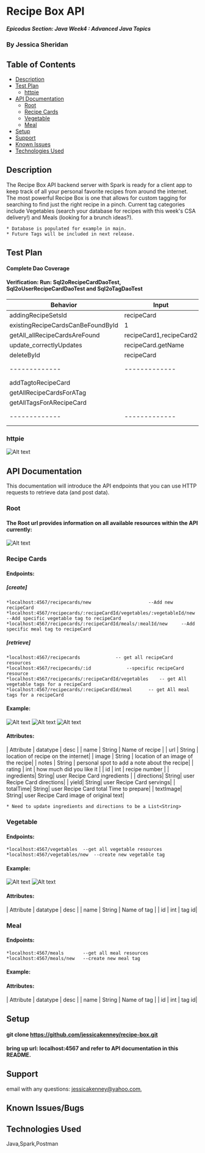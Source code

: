 # Recipe Box API 

##### Epicodus Section: Java Week4 : Advanced Java Topics

### By Jessica Sheridan

## Table of Contents

- [Description](#description)
- [Test Plan](#test-plan)
    - [httpie](#httpie)
- [API Documentation](#api-documentation)
    - [Root](#root)
    - [Recipe Cards](#recipe-cards)
    - [Vegetable](#vegetable)
    - [Meal](#meal)
- [Setup](#setup)
- [Support](#support)
- [Known Issues](#known-issues/bugs)
- [Technologies Used](#technologies-used)


## Description

The Recipe Box API backend server with Spark is ready for a client app to keep track of all your personal favorite 
recipes from around the internet. The most powerful Recipe Box is one that allows for custom tagging for searching 
to find just the right recipe in a pinch. Current tag categories include Vegetables (search your database for recipes with this week's CSA delivery!) and Meals (looking for a brunch ideas?). 

	* Database is populated for example in main.
	* Future Tags will be included in next release.

## Test Plan 

#### Complete Dao Coverage
#### Verification: Run: Sql2oRecipeCardDaoTest, Sql2oUserRecipeCardDaoTest and Sql2oTagDaoTest

| Behavior      | Input | Output |
| ------------- | ------------- | ------------- |
| addingRecipeSetsId | recipeCard | 1 |
| existingRecipeCardsCanBeFoundById | 1 | recipeCard|
| getAll_allRecipeCardsAreFound | recipeCard1,recipeCard2 | 2|
| update_correctlyUpdates | recipeCard.getName | newName|
| deleteById | recipeCard | 0|
| ------------- | ------------- | ------------- |
| addTagtoRecipeCard | |  |
| getAllRecipeCardsForATag | |  |
| getAllTagsForARecipeCard | |  |
| ------------- | ------------- | ------------- |

### httpie 
![Alt text](src/main/resources/public/images/httpie.png)

## API Documentation
This documentation will introduce the API endpoints that you can use HTTP requests to retrieve data (and
post data).

### Root
#### The Root url provides information on all available resources within the API currently:

![Alt text](src/main/resources/public/images/httpie-root.png)

### Recipe Cards
#### Endpoints:
##### [create]
	*localhost:4567/recipecards/new 					--Add new recipeCard
	*localhost:4567/recipecards/:recipeCardId/vegetables/:vegetableId/new	--Add specific vegetable tag to recipeCard
	*localhost:4567/recipecards/:recipeCardId/meals/:mealId/new		--Add specific meal tag to recipeCard

##### [retrieve]
	*localhost:4567/recipecards				-- get all recipeCard resources
	*localhost:4567/recipecards/:id				--specific recipeCard resource
	*localhost:4567/recipecards/:recipeCardId/vegetables	-- get All vegetable tags for a recipeCard
	*localhost:4567/recipecards/:recipeCardId/meal		-- get All meal tags for a recipeCard

#### Example:

![Alt text](src/main/resources/public/images/recipecards.png)
![Alt text](src/main/resources/public/images/recipecard-2.png)
![Alt text](src/main/resources/public/images/getAllRecipesForAVegetable-5.png)

#### Attributes:
| Attribute | datatype | desc    |
| name      | String | Name of recipe |
| url      | String | location of recipe on the internet|
| image      | String | location of an image of the recipe|
| notes      | String | personal spot to add a note about the recipe| 
| rating      | int | how much did you like it | 
| id      | int | recipe number | 
| ingredients| String| user Recipe Card ingredients |
| directions| String| user Recipe Card directions|
| yield| String| user Recipe Card servings|
| totalTime| String| user Recipe Card total Time to prepare|
| textImage| String| user Recipe Card image of original text|

	* Need to update ingredients and directions to be a List<String>


### Vegetable 
#### Endpoints:
	*localhost:4567/vegetables	--get all vegetable resources
	*localhost:4567/vegetables/new	--create new vegetable tag
#### Example:
![Alt text](src/main/resources/public/images/getAllVegetablesforRecipeCard.png)
![Alt text](src/main/resources/public/images/vegetables.png)

#### Attributes:
| Attribute | datatype | desc    |
| name      | String | Name of tag |
| id      | int | tag id|


### Meal 
####  Endpoints:
	*localhost:4567/meals		--get all meal resources
	*localhost:4567/meals/new	--create new meal tag
####  Example:
####  Attributes:
| Attribute | datatype | desc    |
| name      | String | Name of tag |
| id      | int | tag id|


## Setup
#### git clone https://github.com/jessicakenney/recipe-box.git
#### bring up url: localhost:4567 and refer to API documentation in this README.


## Support 
email with any questions: jessicakenney@yahoo.com,

## Known Issues/Bugs

## Technologies Used
Java,Spark,Postman



